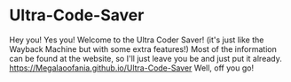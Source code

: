 # Ultra-Code-Saver
Hey you!
Yes you!
Welcome to the Ultra Coder Saver! (it's just like the Wayback Machine but with some extra features!)
Most of the information can be found at the website, so I'll just leave you be and just put it already.
https://Megalaoofania.github.io/Ultra-Code-Saver
Well, off you go!
